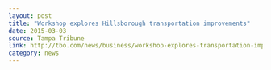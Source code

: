 ```yaml
---
layout: post
title: "Workshop explores Hillsborough transportation improvements"
date: 2015-03-03
source: Tampa Tribune
link: http://tbo.com/news/business/workshop-explores-transportation-improvements-20150303/
category: news
---
```


